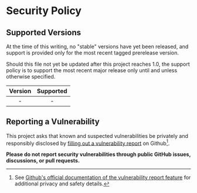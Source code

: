 # Security Policy

## Supported Versions

At the time of this writing, no "stable" versions have yet been released, and support is provided only for the most recent tagged prerelease version.

Should this file not yet be updated after this project reaches 1.0, the support policy is to support the most recent major release only until and unless otherwise specified.

|  Version  |  Supported           |
| :-------: | :------------------: |
|    -      |          -           |

## Reporting a Vulnerability

This project asks that known and suspected vulnerabilities be privately and responsibly disclosed by [filling out a vulnerability report](https://github.com/gwynne/swift-semver/security/advisories/new) on Github[^1].

[^1]: See [Github's official documentation of the vulnerability report feature](https://docs.github.com/en/code-security/security-advisories/guidance-on-reporting-and-writing-information-about-vulnerabilities/privately-reporting-a-security-vulnerability) for additional privacy and safety details.

**Please do not report security vulnerabilities through public GitHub issues, discussions, or pull requests.**
